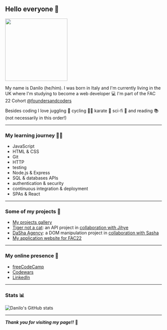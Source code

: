 ## Hello everyone 👋

 <img src="https://media.giphy.com/media/hTUJMB4EzbfO5HoEtH/giphy.gif" width="200">

My name is Danilo (he/him). 
I was born in Italy and I'm currently living in the UK where I'm studying to become a web developer 💻 
I'm part of the FAC 22 Cohort [@foundersandcoders](https://github.com/foundersandcoders) 

Besides coding I love juggling 🤹 cycling 🚴‍♂️ karate 🥋 sci-fi 🤖 and reading 📚 (not necessarily in this order!)

---

### My learning journey 👨‍🎓
* JavaScript 
* HTML & CSS 
* Git 
* HTTP 
* testing 
* Node.js & Express 
* SQL & databases APIs 
* authentication & security 
* continuous integration & deployment 
* SPAs & React 

---

### Some of my projects 💾 
* [My projects gallery](https://danilo-cupido.github.io/pre-apprenticeship-projects/)
* [Tiger not a cat](https://fac22.github.io/tiger-not-a-cat/): an API project in [collaboration with Jihye](https://github.com/jijip41)
* [DaSha Agency](https://fac22.github.io/DaSha-Agency/): a DOM manipulation project in [collaboration with Sasha](https://github.com/cerealenjoyer)
* [My application website for FAC22](https://danilo-cupido.github.io/FAC22-Application/)

---

### My online presence  📲 
*  [freeCodeCamp](https://www.freecodecamp.org/danilo-cupido)
*  [Codewars](https://www.codewars.com/users/danilo-cupido)
*  [LinkedIn](https://www.linkedin.com/in/danilocupido/)

---
### Stats 📊

![Danilo's GitHub stats](https://github-readme-stats.vercel.app/api?username=danilo-cupido&theme=bear&show_icons=true)


---

**_Thank you for visiting my page!!_** 🖖


<!--
**danilo-cupido/danilo-cupido** is a ✨ _special_ ✨ repository because its `README.md` (this file) appears on your GitHub profile.

Here are some ideas to get you started:

- 🔭 I’m currently working on ...
- 🌱 I’m currently learning ...
- 👯 I’m looking to collaborate on ...
- 🤔 I’m looking for help with ...
- 💬 Ask me about ...
- 📫 How to reach me: ...
- 😄 Pronouns: ...
- ⚡ Fun fact: ...
-->
